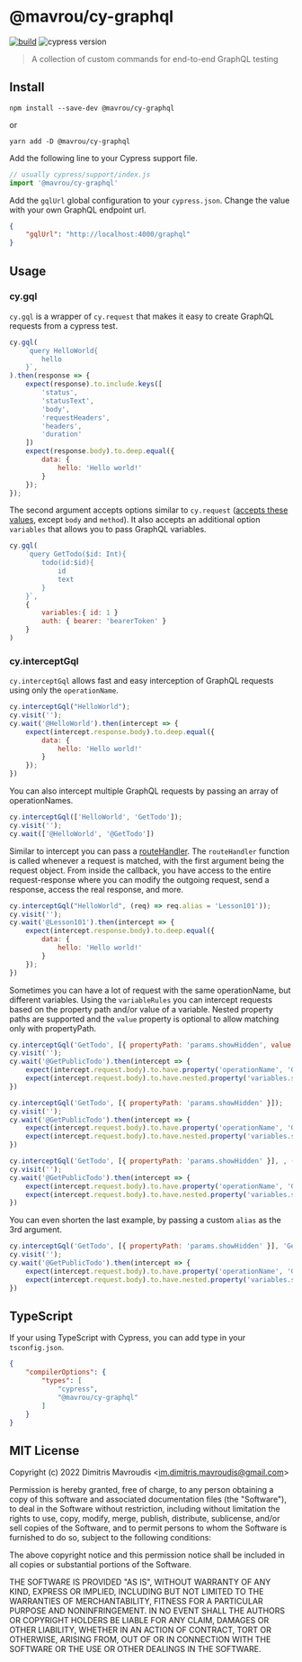 # @mavrou/cy-graphql
[![build](https://github.com/dimavroudis/cy-graphql/actions/workflows/build.yml/badge.svg?branch=master)](https://github.com/dimavroudis/cy-graphql/actions/workflows/build.yml) ![cypress version](https://img.shields.io/badge/cypress-9.6.1-brightgreen)
> A collection of custom commands for end-to-end GraphQL testing

## Install

```
npm install --save-dev @mavrou/cy-graphql
```

or
```
yarn add -D @mavrou/cy-graphql
```

Add the following line to your Cypress support file.
```js
// usually cypress/support/index.js
import '@mavrou/cy-graphql'
```

Add the `gqlUrl` global configuration to your `cypress.json`. Change the value with your own GraphQL endpoint url.
```json
{
    "gqlUrl": "http://localhost:4000/graphql" 
}
```

## Usage

### cy.gql

`cy.gql` is a wrapper of `cy.request` that makes it easy to create GraphQL requests from a cypress test.
```js
cy.gql(
    `query HelloWorld{
        hello
    }`,
).then(response => {
    expect(response).to.include.keys([
        'status',
        'statusText',
        'body',
        'requestHeaders',
        'headers',
        'duration'
    ])
    expect(response.body).to.deep.equal({
        data: {
            hello: 'Hello world!'
        }
    });
});
```

The second argument accepts options similar to `cy.request` ([accepts these values](https://docs.cypress.io/api/commands/request#Arguments), except `body` and  `method`). It also accepts an additional option `variables` that allows you to pass GraphQL variables.
```js
cy.gql(
    `query GetTodo($id: Int){
        todo(id:$id){
            id
            text
        }
    }`,
    { 
        variables:{ id: 1 }
        auth: { bearer: 'bearerToken' }
    }
)
```

### cy.interceptGql

`cy.interceptGql` allows fast and easy interception of GraphQL requests using only the `operationName`.
```js
cy.interceptGql("HelloWorld");
cy.visit('');
cy.wait('@HelloWorld').then(intercept => {
    expect(intercept.response.body).to.deep.equal({
        data: {
            hello: 'Hello world!'
        }
    });
})
```

You can also intercept multiple GraphQL requests by passing an array of operationNames.
```js
cy.interceptGql(['HelloWorld', 'GetTodo']);
cy.visit('');
cy.wait(['@HelloWorld', '@GetTodo'])
```

Similar to intercept you can pass a [routeHandler](https://docs.cypress.io/api/commands/intercept#routeHandler-lt-code-gtFunctionlt-code-gt).
The `routeHandler` function is called whenever a request is matched, with the first argument being the request object. From inside the callback, you have access to the entire request-response where you can modify the outgoing request, send a response, access the real response, and more.
```js
cy.interceptGql("HelloWorld", (req) => req.alias = 'Lesson101'));
cy.visit('');
cy.wait('@Lesson101').then(intercept => {
    expect(intercept.response.body).to.deep.equal({
        data: {
            hello: 'Hello world!'
        }
    });
})
```

Sometimes you can have a lot of request with the same operationName, but different variables. Using the `variableRules` you can intercept requests based on the property path and/or value of a variable. Nested property paths are supported and the `value` property is optional to allow matching only with propertyPath.
```js
cy.interceptGql('GetTodo', [{ propertyPath: 'params.showHidden', value: false }]);
cy.visit('');
cy.wait('@GetPublicTodo').then(intercept => {
    expect(intercept.request.body).to.have.property('operationName', 'GetTodo');
    expect(intercept.request.body).to.have.nested.property('variables.showHidden', false);
})
```
```js
cy.interceptGql('GetTodo', [{ propertyPath: 'params.showHidden' }]);
cy.visit('');
cy.wait('@GetPublicTodo').then(intercept => {
    expect(intercept.request.body).to.have.property('operationName', 'GetTodo');
    expect(intercept.request.body).to.have.nested.property('variables.showHidden', false);
})
```
```js
cy.interceptGql('GetTodo', [{ propertyPath: 'params.showHidden' }], , (req) => req.alias = 'GetAllTodo'));
cy.visit('');
cy.wait('@GetPublicTodo').then(intercept => {
    expect(intercept.request.body).to.have.property('operationName', 'GetTodo');
    expect(intercept.request.body).to.have.nested.property('variables.showHidden', false);
})
```

You can even shorten the last example, by passing a custom `alias` as the 3rd argument.
```js
cy.interceptGql('GetTodo', [{ propertyPath: 'params.showHidden' }], 'GetAllTodo');
cy.visit('');
cy.wait('@GetPublicTodo').then(intercept => {
    expect(intercept.request.body).to.have.property('operationName', 'GetTodo');
    expect(intercept.request.body).to.have.nested.property('variables.showHidden', false);
})
```

## TypeScript

If your using TypeScript with Cypress, you can add type in your `tsconfig.json`.

```json
{
    "compilerOptions": {
        "types": [
            "cypress",
            "@mavrou/cy-graphql"
        ]
    }
}
```

## MIT License

Copyright (c) 2022 Dimitris Mavroudis &lt;im.dimitris.mavroudis@gmail.com&gt;

Permission is hereby granted, free of charge, to any person
obtaining a copy of this software and associated documentation
files (the "Software"), to deal in the Software without
restriction, including without limitation the rights to use,
copy, modify, merge, publish, distribute, sublicense, and/or sell
copies of the Software, and to permit persons to whom the
Software is furnished to do so, subject to the following
conditions:

The above copyright notice and this permission notice shall be
included in all copies or substantial portions of the Software.

THE SOFTWARE IS PROVIDED "AS IS", WITHOUT WARRANTY OF ANY KIND,
EXPRESS OR IMPLIED, INCLUDING BUT NOT LIMITED TO THE WARRANTIES
OF MERCHANTABILITY, FITNESS FOR A PARTICULAR PURPOSE AND
NONINFRINGEMENT. IN NO EVENT SHALL THE AUTHORS OR COPYRIGHT
HOLDERS BE LIABLE FOR ANY CLAIM, DAMAGES OR OTHER LIABILITY,
WHETHER IN AN ACTION OF CONTRACT, TORT OR OTHERWISE, ARISING
FROM, OUT OF OR IN CONNECTION WITH THE SOFTWARE OR THE USE OR
OTHER DEALINGS IN THE SOFTWARE.

[renovate-badge]: https://img.shields.io/badge/renovate-app-blue.svg
[renovate-app]: https://renovateapp.com/
